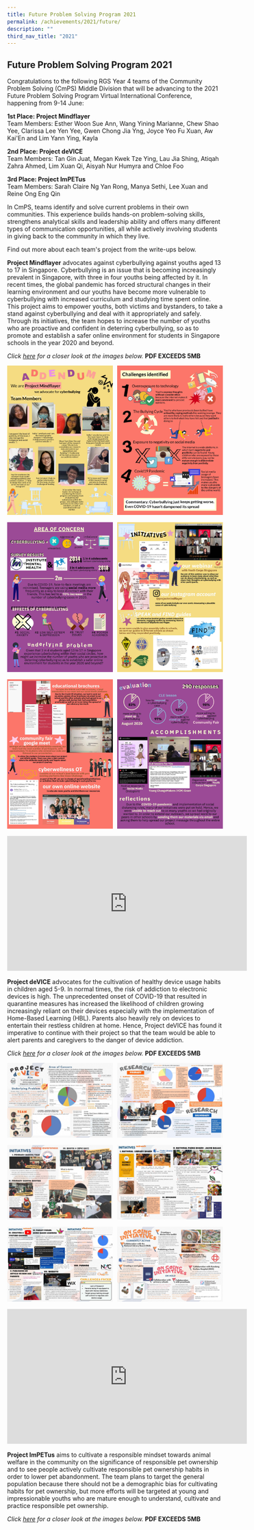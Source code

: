 ```yaml
---
title: Future Problem Solving Program 2021
permalink: /achievements/2021/future/
description: ""
third_nav_title: "2021"
---
```

## Future Problem Solving Program 2021

Congratulations to the following RGS Year 4 teams of the Community Problem Solving (CmPS) Middle Division that will be advancing to the 2021 Future Problem Solving Program Virtual International Conference, happening from 9-14 June:  
  
**1st Place: Project Mindflayer**  
Team Members: Esther Woon Sue Ann, Wang Yining Marianne, Chew Shao Yee, Clarissa Lee Yen Yee, Gwen Chong Jia Yng, Joyce Yeo Fu Xuan, Aw Kai'En and Lim Yann Ying, Kayla  
  
**2nd Place: Project deVICE**  
Team Members: Tan Gin Juat, Megan Kwek Tze Ying, Lau Jia Shing, Atiqah Zahra Ahmed, Lim Xuan Qi, Aisyah Nur Humyra and Chloe Foo  
  
**3rd Place: Project ImPETus**  
Team Members: Sarah Claire Ng Yan Rong, Manya Sethi, Lee Xuan and Reine Ong Eng Qin  
  
In CmPS, teams identify and solve current problems in their own communities. This experience builds hands-on problem-solving skills, strengthens analytical skills and leadership ability and offers many different types of communication opportunities, all while actively involving students in giving back to the community in which they live.  
  
Find out more about each team's project from the write-ups below.  
  
**Project Mindflayer** advocates against cyberbullying against youths aged 13 to 17 in Singapore. Cyberbullying is an issue that is becoming increasingly prevalent in Singapore, with three in four youths being affected by it. In recent times, the global pandemic has forced structural changes in their learning environment and our youths have become more vulnerable to cyberbullying with increased curriculum and studying time spent online. This project aims to empower youths, both victims and bystanders, to take a stand against cyberbullying and deal with it appropriately and safely. Through its initiatives, the team hopes to increase the number of youths who are proactive and confident in deterring cyberbullying, so as to promote and establish a safer online environment for students in Singapore schools in the year 2020 and beyond.

_Click [here](http://www.rgs.edu.sg/qql/slot/u1290/Achievements/2021/FPSP%202021/Project%20Mindflayer/Project%20Mindflayer.pdf) for a closer look at the images below._ **PDF EXCEEDS 5MB**

<img src="/images/future1.jpg" style="width:49%" align=left>
<img src="/images/future2.jpg" style="width:49%" align=right>
<br clear="left"><br>

<img src="/images/future3.jpg" style="width:49%" align=left>
<img src="/images/future4.jpg" style="width:49%" align=right>
<br clear="left"><br>

<img src="/images/future5.jpg" style="width:49%" align=left>
<img src="/images/future6.jpg" style="width:49%" align=right>
<br clear="left"><br>

<iframe width="560" height="315" src="https://www.youtube.com/embed/dZyEsHvUiEo" title="MT-2118 Project Mindflayer Media Presentation IC2021" frameborder="0" allow="accelerometer; autoplay; clipboard-write; encrypted-media; gyroscope; picture-in-picture; web-share" allowfullscreen></iframe>

**Project deVICE** advocates for the cultivation of healthy device usage habits in children aged 5-9. In normal times, the risk of addiction to electronic devices is high. The unprecedented onset of COVID-19 that resulted in quarantine measures has increased the likelihood of children growing increasingly reliant on their devices especially with the implementation of Home-Based Learning (HBL). Parents also heavily rely on devices to entertain their restless children at home. Hence, Project deVICE has found it imperative to continue with their project so that the team would be able to alert parents and caregivers to the danger of device addiction.

_Click [here](http://www.rgs.edu.sg/qql/slot/u1290/Achievements/2021/FPSP%202021/Project%20deVICE/Project%20deVICE.pdf) for a closer look at the images below._ **PDF EXCEEDS 5MB**

<img src="/images/pro1.jpg" style="width:49%" align=left>
<img src="/images/pro2.jpg" style="width:49%" align=right>
<br clear="left"><br>

<img src="/images/pro3.jpg" style="width:49%" align=left>
<img src="/images/pro4.jpg" style="width:49%" align=right>
<br clear="left"><br>

<img src="/images/pro5.jpg" style="width:49%" align=left>
<img src="/images/pro6.jpg" style="width:49%" align=right>
<br clear="left"><br>

<iframe width="560" height="315" src="https://www.youtube.com/embed/yeJTl43-P_s" title="FPSP 2021 - Community Problem Solving Middle Division | 2nd Place: Project deVICE" frameborder="0" allow="accelerometer; autoplay; clipboard-write; encrypted-media; gyroscope; picture-in-picture; web-share" allowfullscreen></iframe>

**Project ImPETus** aims to cultivate a responsible mindset towards animal welfare in the community on the significance of responsible pet ownership and to see people actively cultivate responsible pet ownership habits in order to lower pet abandonment. The team plans to target the general population because there should not be a demographic bias for cultivating habits for pet ownership, but more efforts will be targeted at young and impressionable youths who are mature enough to understand, cultivate and practice responsible pet ownership.

_Click [here](http://www.rgs.edu.sg/qql/slot/u1290/Achievements/2021/FPSP%202021/Project%20ImPETus/Project%20ImPETus.pdf) for a closer look at the images below._ **PDF EXCEEDS 5MB**

